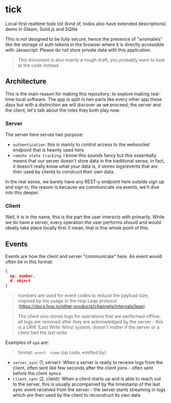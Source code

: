 # tick
Local-first realtime todo list (kind of, todos also have extended descriptions) demo in Gleam, Solid.js and SQlite

This is not designed to be fully secure, hence the presence of "anomalies" like the storage of auth tokens in the browser where it is directly accessible with Javascript. Please do not store private data with this application.

> This document is also mainly a rough draft, you probably want to look at the code instead

## Architecture

This is the main reason for making this repository; to explore making real-time local software. The app is split in two parts like every other app these days but with a distinction we will discover as we proceed; the server and the client, let's talk about the roles they both play now.

### Server

The server here serves two purpose:
- `authentication`: this is mainly to control access to the websocket endpoint that is heavily used here
- `remote state tracking`: I know this sounds fancy but this essentially means that our server doesn't store data in the traditional sense, in fact, it doesn't really know what your data is, it stores logs/events that are then used by clients to construct their own data.

In the real sense, we barely have any REST-y endpoint here outside sign up and sign in, the reason is because we communicate via events, we'll dive into this deeper.

### Client
Well, it is in the name, this is the part the user interacts with primarily. While we do have a server, every operation the user performs should and would ideally take place locally first (I mean, that is thw whole point of this.

## Events

Events are how the client and server "communicate" here. An event would often be in this format:
```json
{
  op: number,
  d: object
}
```

> numbers are used for event codes to reduce the payload size, inspired by the usage in the Hop Leap protocol (https://docs.hop.io/other-products/channels/internals/leap)

> The client also stores logs for operations that are performed offline; all logs are removed after they are acknowledged by the server - this is a LRW (Last Write Wins) system, doesn't matter if the server or a client had the last write 

 Examples of `op`s are:
 
 > format: `event  name` (op code, emitted by)
 
 - `server_sync` (1, server): When a server is ready to receive logs from the client, often sent like few seconds after the client joins - often sent before the client syncs
 - `client_sync` (2, client): When a client starts up and is able to reach out to the server, this is usually accompanied by the timestamp of the last sync event received from the server - the server starts streaming in logs which are then used by the client to reconstruct its own data
